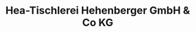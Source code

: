 ---
title: "Hea-Tischlerei Hehenberger GmbH & Co KG"
url: /pfaffstaett/hea-tischlerei-hehenberger-gmbh-und-co-kg/
shop: Basteln
---